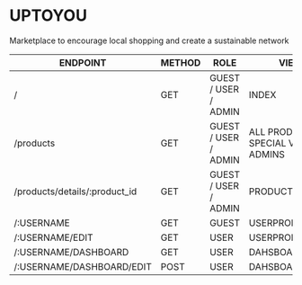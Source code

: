 # UPTOYOU

Marketplace to encourage local shopping and create a sustainable network




| ENDPOINT  | METHOD | ROLE  | VIEW |
| ------------- | ------------- | ------------- | ------------- |
|  / | GET  | GUEST / USER / ADMIN  | INDEX   |
|  /products | GET  | GUEST / USER / ADMIN  | ALL PRODUCTS, SPECIAL VIEW TO ADMINS   |
|  /products/details/:product_id | GET  | GUEST / USER / ADMIN  | PRODUCT DETAILS   |
|  /:USERNAME | GET  | GUEST  | USERPROFILE  |
|   /:USERNAME/EDIT  |  GET | USER  | USERPROFILE/EDIT  |
| /:USERNAME/DASHBOARD  | GET  | USER  | DAHSBOARD  |
| /:USERNAME/DASHBOARD/EDIT  | POST  | USER  | DAHSBOARD  |
